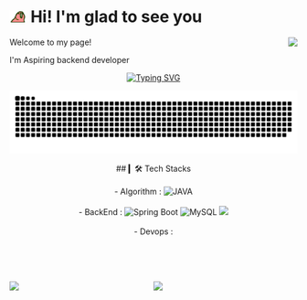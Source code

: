 
<h1><img src="https://github.com/iamericanartist/SlackMojis/blob/master/Emojis/slowparrot.gif" width="30"/> Hi! I'm glad to see you</h1>
<a href="https://hits.seeyoufarm.com"><img align="right" src="https://hits.seeyoufarm.com/api/count/incr/badge.svg?url=https%3A%2F%2Fgithub.com%2Fjsw6701&count_bg=%23B185DB&title_bg=%2333004D&icon=github.svg&icon_color=%23E7E7E7&title=Github&edge_flat=false"/></a>
<p> Welcome to my page! </p> 
<p> I'm Aspiring backend developer</p>
  
<div align="center">
  
  [![Typing SVG](https://readme-typing-svg.demolab.com?font=Fira+Code&weight=500&size=30&pause=1000&color=78F724&center=true&vCenter=true&width=500&height=100&lines=Hi+there%2C+I'm+Glenn.;Backend+developer)](https://git.io/typing-svg)

  ![snake gif](https://github.com/jsw6701/jsw6701/blob/output/github-contribution-grid-snake-dark.svg)

  <p>
   ## ▎🛠 Tech Stacks <br><br>
   - Algorithm : 
   <img alt="JAVA" src="https://img.shields.io/badge/-JAVA-critical?style=flat-square&logo=JAVA&logoColor=white" /><br><br>
   - BackEnd : 
   <img alt="Spring Boot" src="https://img.shields.io/badge/-Spring Boot-brightgreen?style=flat-square&logo=springboot&logoColor=white" />
   <img alt="MySQL" src="https://img.shields.io/badge/-MySQL-informational?style=flat-square&logo=MySQL&logoColor=white" />
   <img src="https://img.shields.io/badge/mariaDB-003545?style=for-the-badge&logo=mariaDB&logoColor=white"> <br><br>
   - Devops :
    <br><br>
  </p>

  <br><br>

  <img align="left" width = "45%" src = "https://github-readme-stats.vercel.app/api/top-langs/?username=jsw6701&layout=compact&theme=cobalt">
  <img align="right" width="50%" src="https://github-readme-stats.vercel.app/api?username=jsw6701&show_icons=true&theme=cobalt">


</div>
